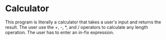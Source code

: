 # Calculator
This program is literally a calculator that takes a user's input and returns the result. The user use the +, -, *, and / operators to calculate any length operation. The user has to enter an in-fix expression.
